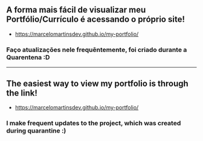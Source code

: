 ## A forma mais fácil de visualizar meu Portfólio/Currículo é acessando o próprio site!
* https://marcelomartinsdev.github.io/my-portfolio/
### Faço atualizações nele frequêntemente, foi criado durante a Quarentena :D


--------------------------------------------------------------------------------------------


## The easiest way to view my portfolio is through the link!
* https://marcelomartinsdev.github.io/my-portfolio/
### I make frequent updates to the project, which was created during quarantine :)
